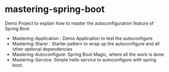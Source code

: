# mastering-spring-boot
Demo Project to explain how to master the autoconfiguration feature of Spring Boot

- Mastering-Application : Demo Application to test the autoconfigure
- Mastering-Starer : Starter pattern to wrap up the autoconfigure and all other optional dependencies
- Mastering-Autoconfigure: Spring Boot Magic, where all the work is done
- Mastering-Service: Simple hello service to autoconfigure with spring boot.
